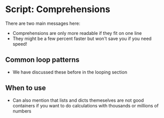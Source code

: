 # Script: Comprehensions

There are two main messages here:

- Comprehensions are only more readable if they fit on one line
- They might be a few percent faster but won't save you if you need speed!

## Common loop patterns

- We have discussed these before in the looping section

## When to use

- Can also mention that lists and dicts themeselves are not good containers if you want
  to do calculations with thousands or millions of numbers
